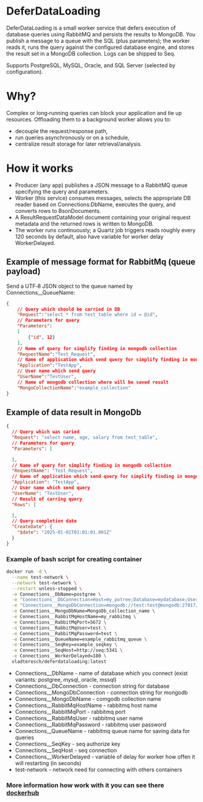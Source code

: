 # DeferDataLoading

DeferDataLoading is a small worker service that defers execution of database queries using RabbitMQ and persists the results to MongoDB. You publish a message to a queue with the SQL (plus parameters); the worker reads it, runs the query against the configured database engine, and stores the result set in a MongoDB collection. Logs can be shipped to Seq.

Supports PostgreSQL, MySQL, Oracle, and SQL Server (selected by configuration).

# Why?
Complex or long‑running queries can block your application and tie up resources. Offloading them to a background worker allows you to:
- decouple the request/response path,
- run queries asynchronously or on a schedule,
- centralize result storage for later retrieval/analysis.

# How it works
- Producer (any app) publishes a JSON message to a RabbitMQ queue specifying the query and parameters.
- Worker (this service) consumes messages, selects the appropriate DB reader based on Connections:DbName, executes the query, and converts rows to BsonDocuments.
- A ResultRequestDataModel document containing your original request metadata and the returned rows is written to MongoDB.
- The worker runs continuously; a Quartz job triggers reads roughly every 120 seconds by default, also have variable for worker delay WorkerDelayed.

## Example of message format for RabbitMq (queue payload)
Send a UTF‑8 JSON object to the queue named by Connections__QueueName:
``` json
{
	// Query which should be carried in DB
	"Request":"select * from test_table where id = @id", 
	// Parameters for query
	"Parameters":
	[
		{"id", 12}
	],
	// Name of query for simplify finding in mongodb collection
	"RequestName":"Test_Request",
	// Name of application which send query for simplify finding in mongodb collection
	"Application":"TestApp",
	// User name which send query
	"UserName":"TestUser",
	// Name of mongodb collection where will be saved result
	"MongoCollectionName":"example_collection"
}
```

## Example of data result in MongoDb
``` json
{
  // Query which was caried
  "Request": "select name, age, salary from test_table",
  // Parameters for query
  "Parameters": [

  ],
  // Name of query for simplify finding in mongodb collection
  "RequestName": "Test_Request",
  // Name of application which send query for simplify finding in mongodb collection
  "Application": "TestApp",
  // User name which send query
  "UserName": "TestUser",
  // Result of carring query
  "Rows": [

  ],
  // Query completion date
  "CreateDate": {
    "$date": "2025-01-01T01:01:01.001Z"
  }
}
```

### Example of bash script for creating container

``` bash
docker run -d \
  --name test-network \
  --network test-network \
  --restart unless-stopped \
  -e Connections__DbName=postgree \
  -e "Connections__DbConnection=Host=my_potree;Database=mydatabase;Username=test_user;Password=test_password" \
  -e "Connections__MongoDbConnection=mongodb://test:test@mongodb:27017/" \
  -e Connections__MongoDbName=MongoDb_collection_name \
  -e Connections__RabbitMqHostName=my_rabbitmq \
  -e Connections__RabbitMqPort=5672 \
  -e Connections__RabbitMqUser=test \
  -e Connections__RabbitMqPassword=test \
  -e Connections__QueueName=example_rabbitmq_queue \
  -e Connections__SeqKey=example_seqkey \
  -e Connections__SeqHost=http://seq:5341 \
  -e Connections__WorkerDelayed=180 \
  vladteresch/deferdataloading:latest
```

- Connections__DbName - name of database which you connect (exist variants: postgree, mysql, oracle, mssql)
- Connections__DbConnection - connection string for database
- Connections__MongoDbConnection - connection string for mongodb
- Connections__MongoDbName - comgodb collection name
- Connections__RabbitMqHostName - rabbitmq host name
- Connections__RabbitMqPort - rabbitmq port
- Connections__RabbitMqUser - rabbitmq user name
- Connections__RabbitMqPassword - rabbitmq user password
- Connections__QueueName - rabbitmq queue name for saving data for queries
- Connections__SeqKey - seq authorize key
- Connections__SeqHost - seq connection
- Connections__WorkerDelayed - variable of delay for worker how offen it will restarting (in seconds)
- test-network - network need for connecting with others containers

### More information how work with it you can see there [dockerhub](https://hub.docker.com/r/vladteresch/deferdataloading) 


